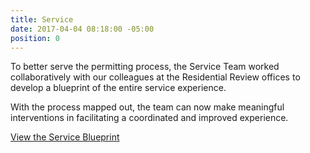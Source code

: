 ```yaml
---
title: Service
date: 2017-04-04 08:18:00 -05:00
position: 0
---
```


To better serve the permitting process, the Service Team worked collaboratively with our colleagues at the Residential Review offices to develop a blueprint of the entire service experience. 

With the process mapped out, the team can now make meaningful interventions in facilitating a coordinated and improved experience.

[View the Service Blueprint](https://docs.google.com/spreadsheets/d/1NG-06oI3RaE629jPUGb4rEZ2AlPWXLieA4HLwFq8sUI/edit?usp=sharing)